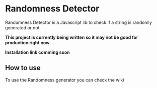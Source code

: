 # Randomness Detector
Randomness Detector is a Javascript lib to check if a string is randomly generated or not

**This project is currently being written so it may not be good for production right now**

**Installation link comming soon**

## How to use
To use the Randomness generator you can check the wiki 
